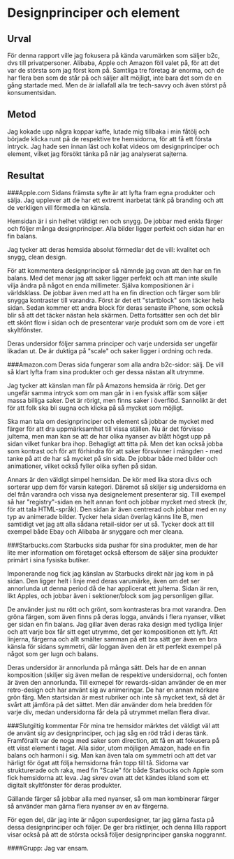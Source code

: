 ---
---
Designprinciper och element
=========================

Urval
-----------------------
För denna rapport ville jag fokusera på kända varumärken som säljer b2c, dvs till privatpersoner. Alibaba, Apple och Amazon föll valet på, för att det var de största som jag först kom på. Samtliga tre företag är enorma, och de har flera ben som de står på och säljer allt möjligt, inte bara det som de en gång startade med. Men de är iallafall alla tre tech-savvy och även störst på konsumentsidan.


Metod
------------------------
Jag kokade upp några koppar kaffe, lutade mig tillbaka i min fåtölj och började klicka runt på de respektive tre hemsidorna, för att få ett första intryck. Jag hade sen innan läst och kollat videos om designprinciper och element, vilket jag försökt tänka på när jag analyserat sajterna.



Resultat
------------------------

###Apple.com
Sidans främsta syfte är att lyfta fram egna produkter och sälja. Jag upplever att de har ett extremt inarbetat tänk på branding och att de verkligen vill förmedla en känsla.

Hemsidan är i sin helhet väldigt ren och snygg. De jobbar med enkla färger och följer många designprinciper. Alla bilder ligger perfekt och sidan har en fin balans.

Jag tycker att deras hemsida absolut förmedlar det de vill: kvalitet och snygg, clean design.

För att kommentera designprinciper så nämnde jag ovan att den har en fin balans. Med det menar jag att saker ligger perfekt och att man inte skulle vilja ändra på något en enda millimeter. Själva kompositionen är i världsklass. De jobbar även med att ha en fin direction och färger som blir snygga kontraster till varandra. Först är det ett "startblock" som täcker hela sidan. Sedan kommer ett andra block för deras senaste iPhone, som också blir så att det täcker nästan hela skärmen. Detta fortsätter sen och det blir ett skönt flow i sidan och de presenterar varje produkt som om de vore i ett skyltfönster.

Deras undersidor följer samma principer och varje undersida ser ungefär likadan ut. De är duktiga på "scale" och saker ligger i ordning och reda.


###Amazon.com
Deras sida fungerar som alla andra b2c-sidor: sälj. De vill så klart lyfta fram sina produkter och ger dessa nästan allt utrymme.

Jag tycker att känslan man får på Amazons hemsida är rörig. Det ger ungefär samma intryck som om man går in i en fysisk affär som säljer massa billiga saker. Det är rörigt, men finns saker i överflöd. Sannolikt är det för att folk ska bli sugna och klicka på så mycket som möjligt.

Ska man tala om designprinciper och element så jobbar de mycket med färger för att dra uppmärksamhet till vissa ställen. Nu är det förvisso jultema, men man kan se att de har olika nyanser av blått högst upp på sidan vilket funkar bra ihop. Behagligt att titta på. Men det kan också jobba som kontrast och för att förhindra för att saker försvinner i mängden - med tanke på att de har så mycket på sin sida. De jobbar både med bilder och animationer, vilket också fyller olika syften på sidan.

Annars är den väldigt simpel hemsidan. De kör med lika stora div:s och sorterar upp dem för varsin kategori. Däremot så skiljer sig undersidorna en del från varandra och vissa nya designelement presenterar sig. Till exempel så har "registry"-sidan en helt annan font och jobbar mycket med streck (hr, för att tala HTML-språk). Den sidan är även centrerad och jobbar med en ny typ av animerade bilder. Tycker hela sidan överlag känns lite B, men samtidigt vet jag att alla sådana retail-sidor ser ut så. Tycker dock att till exempel både Ebay och Alibaba är snyggare och mer cleana.


###Starbucks.com
Starbucks sida pushar för sina produkter, men de har lite mer information om företaget också eftersom de säljer sina produkter primärt i sina fysiska butiker.

Imponerande nog fick jag känslan av Starbucks direkt när jag kom in på sidan. Den ligger helt i linje med deras varumärke, även om det ser annorlunda ut denna period då de har applicerat ett jultema. Sidan är ren, likt Apples, och jobbar även i sektioner/block som jag personligen gillar.

De använder just nu rött och grönt, som kontrasteras bra mot varandra. Den gröna färgen, som även finns på deras logga, används i flera nyanser, vilket ger sidan en fin balans. Jag gillar även deras raka design med tydliga linjer och att varje box får sitt eget utrymme, det ger kompositionen ett lyft. Att linjerna, färgerna och allt smälter samman på ett bra sätt ger även en bra känsla för sidans symmetri, där loggan även den är ett perfekt exempel på något som ger lugn och balans.

Deras undersidor är annorlunda på många sätt. Dels har de en annan komposition (skiljer sig även mellan de respektive undersidorna), och fonten är även den annorlunda. Till exmepel för rewards-sidan använder de en mer retro-design och har använt sig av animeringar. De har en annan mörkare grön färg. Men startsidan är mest rubriker och inte så mycket text, så det är svårt att jämföra på det sättet. Men där använder dom hela bredden för varje div, medan undersidorna får dela på utrymmet mellan flera divar.

###Slutgiltig kommentar
För mina tre hemsidor märktes det väldigt väl att de använt sig av designprinciper, och jag såg en röd tråd i deras tänk. Framförallt var de noga med saker som direction, att få en att fokusera på ett visst element i taget. Alla sidor, utom möjligen Amazon, hade en fin balans och harmoni i sig. Man kan även tala om symmetri och att det var härligt för ögat att följa hemsidorna från topp till tå. Sidorna var strukturerade och raka, med fin "Scale" för både Starbucks och Apple som fick hemsidorna att leva. Jag skrev ovan att det kändes ibland som ett digitalt skyltfönster för deras produkter.

Gällande färger så jobbar alla med nyanser, så om man kombinerar färger så använder man gärna flera nyanser av en av färgerna.

För egen del, där jag inte är någon superdesigner, tar jag gärna fasta på dessa designprinciper och följer. De ger bra riktlinjer, och denna lilla rapport visar också på att de största också följer designprinciper ganska noggrannt.

####Grupp:
Jag var ensam.
